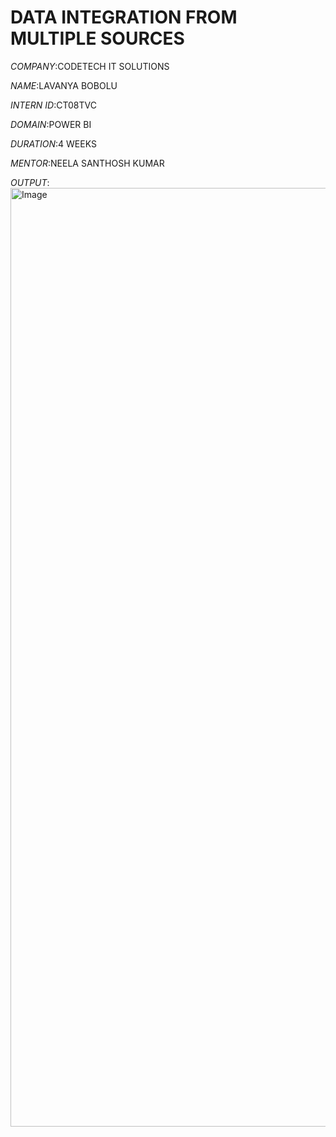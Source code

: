# DATA INTEGRATION FROM MULTIPLE SOURCES

*COMPANY*:CODETECH IT SOLUTIONS

*NAME*:LAVANYA BOBOLU

*INTERN ID*:CT08TVC

*DOMAIN*:POWER BI

*DURATION*:4 WEEKS

*MENTOR*:NEELA SANTHOSH KUMAR

*OUTPUT*:
<img width="1502" alt="Image" src="https://github.com/user-attachments/assets/b1ae397d-f266-406b-95e2-f0abd4d09735" />


